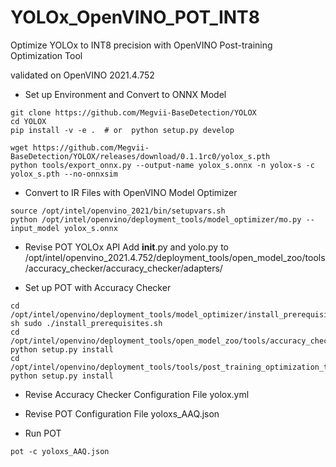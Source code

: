 # YOLOx_OpenVINO_POT_INT8
Optimize YOLOx to INT8 precision with OpenVINO Post-training Optimization Tool

validated on OpenVINO 2021.4.752

- Set up Environment and Convert to ONNX Model
```
git clone https://github.com/Megvii-BaseDetection/YOLOX
cd YOLOX
pip install -v -e .  # or  python setup.py develop

wget https://github.com/Megvii-BaseDetection/YOLOX/releases/download/0.1.1rc0/yolox_s.pth
python tools/export_onnx.py --output-name yolox_s.onnx -n yolox-s -c yolox_s.pth --no-onnxsim
```

- Convert to IR Files with OpenVINO Model Optimizer
```
source /opt/intel/openvino_2021/bin/setupvars.sh
python /opt/intel/openvino/deployment_tools/model_optimizer/mo.py --input_model yolox_s.onnx
```

- Revise POT YOLOx API
Add __init__.py and yolo.py to  /opt/intel/openvino_2021.4.752/deployment_tools/open_model_zoo/tools/accuracy_checker/accuracy_checker/adapters/

- Set up POT with Accuracy Checker
```
cd /opt/intel/openvino/deployment_tools/model_optimizer/install_prerequisites
sh sudo ./install_prerequisites.sh
cd /opt/intel/openvino/deployment_tools/open_model_zoo/tools/accuracy_checker
python setup.py install
cd /opt/intel/openvino/deployment_tools/tools/post_training_optimization_toolkit
python setup.py install
```

- Revise Accuracy Checker Configuration File yolox.yml

- Revise POT Configuration File yoloxs_AAQ.json

- Run POT
```
pot -c yoloxs_AAQ.json
```



